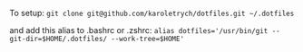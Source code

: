 To setup:
`git clone git@github.com/karoletrych/dotfiles.git ~/.dotfiles`

and add this alias to .bashrc or .zshrc:
`alias dotfiles='/usr/bin/git --git-dir=$HOME/.dotfiles/ --work-tree=$HOME'`